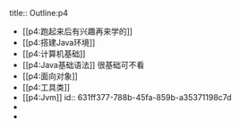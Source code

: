 title:: Outline:p4

- [[p4:跑起来后有兴趣再来学的]]
- [[p4:搭建Java环境]]
- [[p4:计算机基础]]
- [[p4:Java基础语法]] 很基础可不看
- [[p4:面向对象]]
- [[p4:工具类]]
- [[p4:Jvm]]
  id:: 631ff377-788b-45fa-859b-a35371198c7d
-
-